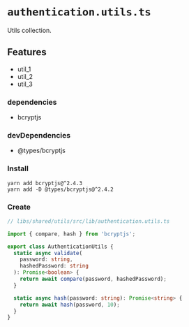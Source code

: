 # `authentication.utils.ts`

Utils collection.

## Features

- util_1
- util_2
- util_3

### dependencies

- bcryptjs

### devDependencies

- @types/bcryptjs

### Install

```yarn
yarn add bcryptjs@^2.4.3
yarn add -D @types/bcryptjs@^2.4.2
```

### Create

```typescript
// libs/shared/utils/src/lib/authentication.utils.ts

import { compare, hash } from 'bcryptjs';

export class AuthenticationUtils {
  static async validate(
    password: string,
    hashedPassword: string
  ): Promise<boolean> {
    return await compare(password, hashedPassword);
  }

  static async hash(password: string): Promise<string> {
    return await hash(password, 10);
  }
}
```
